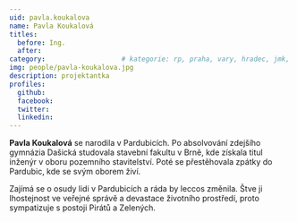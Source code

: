 ```yaml
---
uid: pavla.koukalova
name: Pavla Koukalová
titles:
  before: Ing.
  after:
category:             		# kategorie: rp, praha, vary, hradec, jmk, senat
img: people/pavla-koukalova.jpg
description: projektantka
profiles:
  github:
  facebook:
  twitter:
  linkedin:
---
```

**Pavla Koukalová** se narodila v Pardubicích. Po absolvování zdejšího gymnázia Dašická studovala stavební fakultu v Brně, kde získala titul inženýr v oboru pozemního stavitelství. Poté se přestěhovala zpátky do Pardubic, kde se svým oborem živí.

Zajímá se o osudy lidi v Pardubicích a ráda by leccos změnila. Štve ji lhostejnost ve veřejné správě a devastace životního prostředí, proto sympatizuje s postoji Pirátů a Zelených. 
